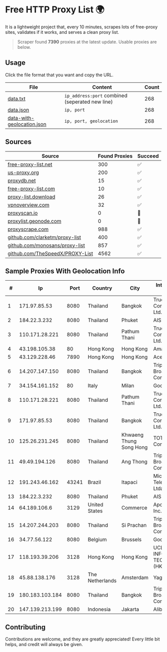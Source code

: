 
# Free HTTP Proxy List 🌍

It is a lightweight project that, every 10 minutes, scrapes lots of free-proxy sites, validates if it works, and serves a clean proxy list.


> Scraper found **7390** proxies at the latest update. Usable proxies are below.

## Usage

Click the file format that you want and copy the URL.


|File|Content|Count|
|----|-------|-----|
|[data.txt](https://raw.githubusercontent.com/themiralay/Proxy-List-World/master/data.txt)|`ip_address:port` combined (seperated new line)|268|
|[data.json](https://raw.githubusercontent.com/themiralay/Proxy-List-World/master/data.json)|`ip, port`|268|
|[data-with-geolocation.json](https://raw.githubusercontent.com/themiralay/Proxy-List-World/master/data-with-geolocation.json)|`ip, port, geolocation`|268|

## Sources

|Source|Found Proxies|Succeed|
|------|-------------|-------|
|[free-proxy-list.net](https://free-proxy-list.net)|300|✅|
|[us-proxy.org](https://www.us-proxy.org)|200|✅|
|[proxydb.net](http://proxydb.net)|15|✅|
|[free-proxy-list.com](https://free-proxy-list.com/?page=&port=&type%5B%5D=http&type%5B%5D=https&up_time=0&search=Search)|10|✅|
|[proxy-list.download](https://www.proxy-list.download/HTTP)|26|✅|
|[vpnoverview.com](https://vpnoverview.com/privacy/anonymous-browsing/free-proxy-servers)|32|✅|
|[proxyscan.io](https://www.proxyscan.io)|0|🚫|
|[proxylist.geonode.com](https://proxylist.geonode.com/api/proxy-list?limit=300&page=1&sort_by=lastChecked&sort_type=desc&protocols=http,https)|0|🚫|
|[proxyscrape.com](https://api.proxyscrape.com/v2/?request=displayproxies&protocol=http&timeout=10000&country=all&ssl=all&anonymity=all)|988|✅|
|[github.com/clarketm/proxy-list](https://raw.githubusercontent.com/clarketm/proxy-list/master/proxy-list-raw.txt)|400|✅|
|[github.com/monosans/proxy-list](https://raw.githubusercontent.com/monosans/proxy-list/main/proxies/http.txt)|857|✅|
|[github.com/TheSpeedX/PROXY-List](https://raw.githubusercontent.com/TheSpeedX/PROXY-List/master/http.txt)|4562|✅|


## Sample Proxies With Geolocation Info

|#|Ip|Port|Country|City|Internet Service Provider|
|-|--|----|-------|----|-------------------------|
|1|171.97.85.53|8080|Thailand|Bangkok|True Internet Corporation CO. Ltd.|
|2|184.22.3.232|8080|Thailand|Phuket|AIS-Fibre|
|3|110.171.28.221|8080|Thailand|Pathum Thani|True Internet Corporation CO. Ltd.|
|4|43.198.105.38|80|Hong Kong|Hong Kong|Amazon.com, Inc.|
|5|43.129.228.46|7890|Hong Kong|Hong Kong|Aceville Pte.ltd|
|6|14.207.147.150|8080|Thailand|Bangkok|Triple T Broadband Public Company Limited|
|7|34.154.161.152|80|Italy|Milan|Google LLC|
|8|110.171.28.221|8080|Thailand|Pathum Thani|True Internet Corporation CO. Ltd.|
|9|171.97.85.53|8080|Thailand|Bangkok|True Internet Corporation CO. Ltd.|
|10|125.26.231.245|8080|Thailand|Khwaeng Thung Song Hong|TOT Public Company Limited|
|11|49.49.194.126|8080|Thailand|Ang Thong|Triple T Broadband Public Company Limited|
|12|191.243.46.162|43241|Brazil|Itapaci|Microturbo Telecomunicacoes Ltda-me|
|13|184.22.3.232|8080|Thailand|Phuket|AIS-Fibre|
|14|64.189.106.6|3129|United States|Commerce|Apogee Telecom Inc.|
|15|14.207.244.203|8080|Thailand|Si Prachan|Triple T Broadband Public Company Limited|
|16|34.77.56.122|8080|Belgium|Brussels|Google LLC|
|17|118.193.39.206|3128|Hong Kong|Hong Kong|UCLOUD INFORMATION TECHNOLOGY (HK) LIMITED|
|18|45.88.138.176|3128|The Netherlands|Amsterdam|Yaglom Labs Ltd|
|19|180.183.103.184|8080|Thailand|Bangkok|Triple T Broadband Public Company Limited|
|20|147.139.213.199|8080|Indonesia|Jakarta|Alibaba.com LLC|



## Contributing

Contributions are welcome, and they are greatly appreciated! Every
little bit helps, and credit will always be given.

